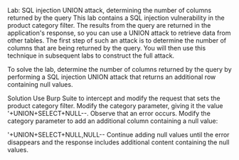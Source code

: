 Lab: SQL injection UNION attack, determining the number of columns returned by the query
This lab contains a SQL injection vulnerability in the product category filter. The results from the query are returned in the application's response, so you can use a UNION attack to retrieve data from other tables. The first step of such an attack is to determine the number of columns that are being returned by the query. You will then use this technique in subsequent labs to construct the full attack.

To solve the lab, determine the number of columns returned by the query by performing a SQL injection UNION attack that returns an additional row containing null values.


Solution
Use Burp Suite to intercept and modify the request that sets the product category filter.
Modify the category parameter, giving it the value '+UNION+SELECT+NULL--. Observe that an error occurs.
Modify the category parameter to add an additional column containing a null value:

'+UNION+SELECT+NULL,NULL--
Continue adding null values until the error disappears and the response includes additional content containing the null values.
